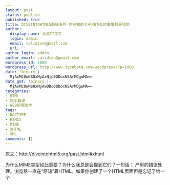 ```yaml
---
layout: post
status: publish
published: true
title: DIVEINTOHTML5翻译系列-你已知的关于XHTML的事情都是错的
author:
  display_name: 北漂IT民工
  login: admin
  email: calidion@gmail.com
  url: ''
author_login: admin
author_email: calidion@gmail.com
wordpress_id: 1008
wordpress_url: http://www.3gcnbeta.com/wordpress/?p=1008
date: !binary |-
  MjAxMC0wNS0xMyAxNjo0ODoxNSArMDgwMA==
date_gmt: !binary |-
  MjAxMC0wNS0xMyAwODo0ODoxNSArMDgwMA==
categories:
- HTML
- 民工翻译
- WEB前端技术
tags:
- DOCTYPE
- HTML5
- MIME
- XHTML
- XML
comments: []
---
```

<div id="_mcePaste">原文：<a href="http://diveintohtml5.org/past.html#xhtml">http://diveintohtml5.org/past.html#xhtml</a></div></p>
<div>为什么MIME类型如此重要？为什么我总是会提到它们？一句话： 严厉的错误处理。浏览器一直在&ldquo;原谅&rdquo;着HTML。如果你创建了一个HTML页面但是忘记了给一个<title>，浏览器还是会显示这个页面，尽管每个HTML版本中都要求有<title>标签。有一些特定的标签是不允许被放在其它标签里的，但是如果你创建了一个页面将它们放到了其它标签下，浏览器还是会处理它（某种程度上）并且继续执行不提供任何错误信息。</div></p>
<div id="_mcePaste">你可以想象，由于不合规范的HTML标记仍能在浏览器里工作的事实，导到了很多网页编写人员创建了各种非规范HTML的页面。大量非规范HTML页面。根据相关的估计，超过99%的现存HTML页面至少有一个错误。由于这些错误并没有导致浏览器显示可见的错误信息，从来没有人修复过他们。</div></p>
<div id="_mcePaste">W3C把它当成是WEB的一个根本问题，并且决定修正这个问题。XML，发布于1997年，打破了原谅客户端的传统，强制所有处理XML的程序必须把所谓的&ldquo;好格式&rdquo;错误当成是致命错误。从希腊领袖Draco在他的法律里对较轻的违法行为也使用死刑后，不能容忍一个错误的概念开始被称为Draco错误处理。当W3C将HTML重新公式化成XML时，他们强制所有的MIME类型是application/xhtml+xml的文档必须遵守Draco错误处理。如果你的XHTML页面里那怕只有一个错误，网页浏览器除了停止处理和显示一个错误消息给最终用户外，没有别的选择。</div></p>
<div id="_mcePaste">这个想法并非到处受欢迎。伴随着已存页面估计的99%的错误率，一直存在着的显示错误给最终用户的可能性，和验证成本的XHTML 1.0和1.1新特性的死去，网页制作者基本上忽略了application/xhtml+xml。但这并不意味着他们把XHML也一起忽略了。噢，可以相当肯定的说，不是。附录C的XHTML 1.0规范留给了全球的网页制作者一个空子：&ldquo;使用一些看起来象XHTML的语法，但是保持MIME类型是text/html&ldquo;。这也是事实上很多网页开发者过去所做的：他们&ldquo;升级&rdquo;到了XHTML的语法，但是却还在使用text/html这个MIME类型。</div></p>
<div id="_mcePaste">即使在今天，仍有不少网页声称它是XHTML。 它们在第一行使用XHTML的doctype，标签名小写，属性使用引号，并在象<br />和<br />
<hr />这样的空元素上添加结尾斜杠。但是只有部分非常少的页面的MIME类型是application/xhtml+xml，这个可能引起Draco错误处理的类型。任何页面使用text/html的MIME类型，不管是什么doctype，语法和编码类型，都会被一个&rdquo;原谅&ldquo;的HTML分析器分析，安静的忽略任何标记错误，永不向最终用户或者任何人报警，即使页面在技术上已经崩溃。</div></p>
<div id="_mcePaste">XHTML 1.0 给了这个空子，但是XHTML 1.1关闭了，并且永远无法完成的XHTML 2.0继续了Draco错误处理的传统。这也是为什么上亿的页面说他们是XHTML 1.0，而只有少数声称他是XHTML 1.1（或者XTHML 2.0）的原因。所以你真的是在用XHTML吗？检查一下你的MIME类型看看。（实际上，如果你不知道你正在用的MIME类型是什么，那我可以非常确定你还是用的text/html）除非你的MIME类型是application/xhtml+xml，否则你所谓的&ldquo;XHTML&rdquo;不过是名称上的XML而已。</div></p>
